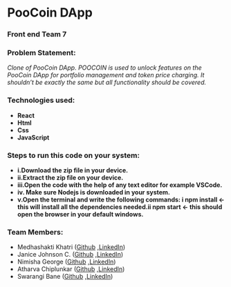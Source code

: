 
# PooCoin DApp

### Front end Team 7

### Problem Statement:
*Clone of PooCoin DApp. POOCOIN is used to unlock features on the PooCoin DApp for portfolio management and token price charging. It shouldn’t be exactly the same but all functionality should be covered.*

### Technologies used: 
- **React** 
- **Html** 
- **Css** 
- **JavaScript** 


### Steps to run this code on your system:
- **i.Download the zip file in your device.**
- **ii.Extract the zip file on your device.**
- **iii.Open the code with the help of any text editor for example VSCode.**
- **iv. Make sure Nodejs is downloaded in your system.**
- **v.Open the terminal and write the following commands:  i npm install <- this will install all the dependencies needed.ii npm start <- this should open the browser in your default windows.**


### Team Members:  
- Medhashakti Khatri ([Github](https://github.com/medhhaa ) ,[LinkedIn]( https://www.linkedin.com/in/medha-khatri-354241200/ ))
- Janice Johnson C. ([Github]( https://github.com/Janice-Johnson07 ) ,[LinkedIn]( https://www.linkedin.com/in/janice-johnson-b09302221/ ))
- Nimisha George ([Github](  https://github.com/NimishaGeorge18 ) ,[LinkedIn]( ))
- Atharva Chiplunkar ([Github](  https://github.com/AtharvaChiplunkar12  ) ,[LinkedIn]( https://www.linkedin.com/in/atharva-chiplunkar-873b75211 ))
- Swarangi Bane ([Github]( https://github.com/Swara2607 ) ,[LinkedIn]( https://www.linkedin.com/in/swarangi-bane-26s ))










